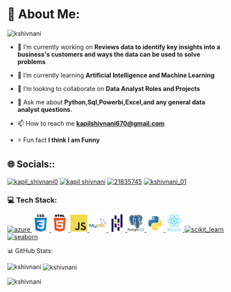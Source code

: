 <h1 align="left">💫 About Me:</h1>

<p align="left"> <img src="https://komarev.com/ghpvc/?username=kshivnani&label=Profile%20views&color=0e75b6&style=flat" alt="kshivnani" /> </p>

- 🔭 I’m currently working on **Reviews data to identify key insights into a business's customers and ways the data can be used to solve problems**

- 🌱 I’m currently learning **Artificial Intelligence and Machine Learning**

- 👯 I’m looking to collaborate on **Data Analyst Roles and Projects**

- 💬 Ask me about **Python,Sql,Powerbi,Excel,and any general data analyst questions.**

- 📫 How to reach me **kapilshivnani670@gmail.com**

- ⚡ Fun fact **I think I am Funny**

<h2 align="left">🌐 Socials::</h2>
<p align="left">
<a href="https://twitter.com/kapil_shivnani0" target="blank"><img align="center" src="https://raw.githubusercontent.com/rahuldkjain/github-profile-readme-generator/master/src/images/icons/Social/twitter.svg" alt="kapil_shivnani0" height="30" width="40" /></a>
<a href="https://linkedin.com/in/kapil shivnani" target="blank"><img align="center" src="https://raw.githubusercontent.com/rahuldkjain/github-profile-readme-generator/master/src/images/icons/Social/linked-in-alt.svg" alt="kapil shivnani" height="30" width="40" /></a>
<a href="https://stackoverflow.com/users/21835745" target="blank"><img align="center" src="https://raw.githubusercontent.com/rahuldkjain/github-profile-readme-generator/master/src/images/icons/Social/stack-overflow.svg" alt="21835745" height="30" width="40" /></a>
<a href="https://instagram.com/kshivnani_01" target="blank"><img align="center" src="https://raw.githubusercontent.com/rahuldkjain/github-profile-readme-generator/master/src/images/icons/Social/instagram.svg" alt="kshivnani_01" height="30" width="40" /></a>
</p>

<h3 align="left">💻 Tech Stack:</h3>
<p align="left"> <a href="https://azure.microsoft.com/en-in/" target="_blank" rel="noreferrer"> <img src="https://www.vectorlogo.zone/logos/microsoft_azure/microsoft_azure-icon.svg" alt="azure" width="40" height="40"/> </a> <a href="https://www.w3schools.com/css/" target="_blank" rel="noreferrer"> <img src="https://raw.githubusercontent.com/devicons/devicon/master/icons/css3/css3-original-wordmark.svg" alt="css3" width="40" height="40"/> </a> <a href="https://www.w3.org/html/" target="_blank" rel="noreferrer"> <img src="https://raw.githubusercontent.com/devicons/devicon/master/icons/html5/html5-original-wordmark.svg" alt="html5" width="40" height="40"/> </a> <a href="https://developer.mozilla.org/en-US/docs/Web/JavaScript" target="_blank" rel="noreferrer"> <img src="https://raw.githubusercontent.com/devicons/devicon/master/icons/javascript/javascript-original.svg" alt="javascript" width="40" height="40"/> </a> <a href="https://www.mysql.com/" target="_blank" rel="noreferrer"> <img src="https://raw.githubusercontent.com/devicons/devicon/master/icons/mysql/mysql-original-wordmark.svg" alt="mysql" width="40" height="40"/> </a> <a href="https://pandas.pydata.org/" target="_blank" rel="noreferrer"> <img src="https://raw.githubusercontent.com/devicons/devicon/2ae2a900d2f041da66e950e4d48052658d850630/icons/pandas/pandas-original.svg" alt="pandas" width="40" height="40"/> </a> <a href="https://www.postgresql.org" target="_blank" rel="noreferrer"> <img src="https://raw.githubusercontent.com/devicons/devicon/master/icons/postgresql/postgresql-original-wordmark.svg" alt="postgresql" width="40" height="40"/> </a> <a href="https://www.python.org" target="_blank" rel="noreferrer"> <img src="https://raw.githubusercontent.com/devicons/devicon/master/icons/python/python-original.svg" alt="python" width="40" height="40"/> </a> <a href="https://reactjs.org/" target="_blank" rel="noreferrer"> <img src="https://raw.githubusercontent.com/devicons/devicon/master/icons/react/react-original-wordmark.svg" alt="react" width="40" height="40"/> </a> <a href="https://scikit-learn.org/" target="_blank" rel="noreferrer"> <img src="https://upload.wikimedia.org/wikipedia/commons/0/05/Scikit_learn_logo_small.svg" alt="scikit_learn" width="40" height="40"/> </a> <a href="https://seaborn.pydata.org/" target="_blank" rel="noreferrer"> <img src="https://seaborn.pydata.org/_images/logo-mark-lightbg.svg" alt="seaborn" width="40" height="40"/> </a> </p>

📊 GitHub Stats:

<p><img align="left" src="https://github-readme-stats.vercel.app/api/top-langs?username=kshivnani&show_icons=true&locale=en&layout=compact" alt="kshivnani" /></p>

<p>&nbsp;<img align="center" src="https://github-readme-stats.vercel.app/api?username=kshivnani&show_icons=true&locale=en" alt="kshivnani" /></p>

<p><img align="center" src="https://github-readme-streak-stats.herokuapp.com/?user=kshivnani&" alt="kshivnani" /></p>
